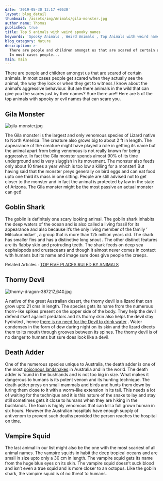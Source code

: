 ```yaml
---
date: '2019-05-30 13:17 +0530'
layout: blog_detail
thumbnail: /assets/img/Animals/gila-monster.jpg
author_name: Thomas
published: true
title: Top 5 animals with weird spooky names
keywords: 'Spooky Animals , Weird Animals , Top Animals with weird names '
blog_category: Nature
description: >-
  There are people and children amongst us that are scared of certain animals.
  In most cases people...
main: main
---
```

There are people and children amongst us that are scared of certain animals. In most cases people get
scared when they actually see the animal, the way they look or when they get to witness / know about
the animal’s aggressive behaviour. But are there animals in the wild that can give you the scares just by
their names? Sure there are!! Here are 5 of the top animals with spooky or evil names that can scare
you.

## Gila Monster
![gila-monster.jpg]({{site.baseurl}}/assets/img/Animals/gila-monster.jpg)

The Gila monster is the largest and only venomous species of Lizard native to North America. The
creature also grows big to about 2 ft in length. The appearance of the creature might have played a role
in getting its name but the animal apart from being venomous is not really known for being aggressive.
In fact the Gila monster spends almost 90% of its time underground and is very sluggish in its
movement. The monster also feeds only about 10 times a year which is too low a killing for a monster!
But having said that the monster preys generally on bird eggs and can eat food upto one third its mass in
one sitting. People are still advised not to get closer to the monster and in fact the animal is protected
by law in the state of Arizona. The Gila monster might be the most passive an actual monster can get!

## Goblin Shark
The goblin is definitely one scary looking animal. The goblin shark inhabits the deep waters of the ocean
and is also called a living fossil for its appearance and also because it’s the only living member of the
family ‘ Mitsukurinidae’ , a group that is more than 125 million years old. The shark has smaller fins and
has a distinctive long snout . The other distinct features are its flabby skin and protruding teeth. The shark feeds on deep sea cephalopods and crustaceans and though it almost never comes in contact with
humans but its name and image sure does give people the creeps.

Related Articles : [TOP FIVE PLACES RULED BY ANIMALS](https://www.toknowisgood.com/2019/05/23/top-five-places-ruled-by-animals.html)

## Thorny Devil
![thorny-dragon-387217_640.jpg]({{site.baseurl}}/assets/img/Animals/thorny-dragon-387217_640.jpg)

A native of the great Australian desert, the thorny devil is a lizard that can grow upto 21 cms in length.
The species gets its name from the numerous thorn-like spikes present on the upper side of the body.
They help the devil defend itself against predators and its thorny skin also helps the devil stay hydrated , hence [there is no need for the Devil to drink water](https://www.toknowisgood.com/2019/01/04/animals-that-don-t-drink-water.html) . Water condenses in the form of dew during night on its skin and the lizard directs them to its mouth through grooves between its spines. The thorny devil is of no danger to humans but sure does look like a devil.

## Death Adder
One of the numerous species unique to Australia, the death adder is one of the most [poisonous landsnakes](https://www.toknowisgood.com/2018/11/25/top-6-countries-with-most-poisonous-snakes.html) in Australia and in the world. The death adder is found in the bushlands and is not too big in size.
What makes it dangerous to humans is its potent venom and its hunting technique. The death adder
preys on small mammals and birds and hunts them down by luring them close to it with a worm-like
extension in its tail. This needs a lot of waiting for the technique and it is this nature of the snake to lay and stay still sometimes gets it close to humans when they are hiking in the bushlands. The toxin is
highly venomous that can kill a full grown human in six hours. However the Australian hospitals have
enough supply of antivenom to prevent such deaths provided the person reaches the hospital on time.


## Vampire Squid

The last animal in our list might also be the one with the most scariest of all animal names. The vampire
squids in habit the deep tropical oceans and are small in size upto only a 30 cm in length. The vampire
squid gets its name from the huge blue eyes on its skin. The vampire squid doesn’t suck blood and isn’t
even a true squid and is more closer to an octopus. Like the goblin shark, the vampire squid is of no
threat to humans.
